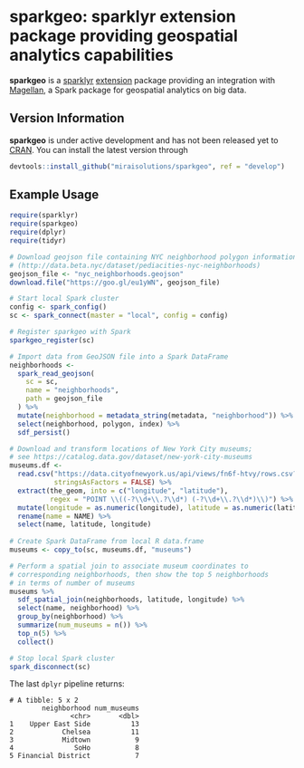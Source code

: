 # sparkgeo: sparklyr extension package providing geospatial analytics capabilities

**sparkgeo** is a [sparklyr](https://spark.rstudio.com/) [extension](https://spark.rstudio.com/articles/guides-extensions.html) package providing an integration with [Magellan](https://github.com/harsha2010/magellan), a Spark package for  geospatial analytics on big data.

## Version Information

**sparkgeo** is under active development and has not been released yet to [CRAN](https://cran.r-project.org/). You can install the latest version through
``` r
devtools::install_github("miraisolutions/sparkgeo", ref = "develop")
```

## Example Usage

``` r
require(sparklyr)
require(sparkgeo)
require(dplyr)
require(tidyr)

# Download geojson file containing NYC neighborhood polygon information
# (http://data.beta.nyc/dataset/pediacities-nyc-neighborhoods)
geojson_file <- "nyc_neighborhoods.geojson"
download.file("https://goo.gl/eu1yWN", geojson_file)

# Start local Spark cluster
config <- spark_config()
sc <- spark_connect(master = "local", config = config)

# Register sparkgeo with Spark
sparkgeo_register(sc)

# Import data from GeoJSON file into a Spark DataFrame
neighborhoods <-
  spark_read_geojson(
    sc = sc,
    name = "neighborhoods",
    path = geojson_file
  ) %>%
  mutate(neighborhood = metadata_string(metadata, "neighborhood")) %>%
  select(neighborhood, polygon, index) %>%
  sdf_persist()

# Download and transform locations of New York City museums;
# see https://catalog.data.gov/dataset/new-york-city-museums
museums.df <- 
  read.csv("https://data.cityofnewyork.us/api/views/fn6f-htvy/rows.csv?accessType=DOWNLOAD",
           stringsAsFactors = FALSE) %>%
  extract(the_geom, into = c("longitude", "latitude"),
          regex = "POINT \\((-?\\d+\\.?\\d*) (-?\\d+\\.?\\d*)\\)") %>%
  mutate(longitude = as.numeric(longitude), latitude = as.numeric(latitude)) %>%
  rename(name = NAME) %>%
  select(name, latitude, longitude)
  
# Create Spark DataFrame from local R data.frame
museums <- copy_to(sc, museums.df, "museums")

# Perform a spatial join to associate museum coordinates to
# corresponding neighborhoods, then show the top 5 neighborhoods
# in terms of number of museums
museums %>%
  sdf_spatial_join(neighborhoods, latitude, longitude) %>%
  select(name, neighborhood) %>%
  group_by(neighborhood) %>%
  summarize(num_museums = n()) %>%
  top_n(5) %>%
  collect()

# Stop local Spark cluster
spark_disconnect(sc)
```

The last `dplyr` pipeline returns:
```
# A tibble: 5 x 2
        neighborhood num_museums
               <chr>       <dbl>
1    Upper East Side          13
2            Chelsea          11
3            Midtown           9
4               SoHo           8
5 Financial District           7
```
